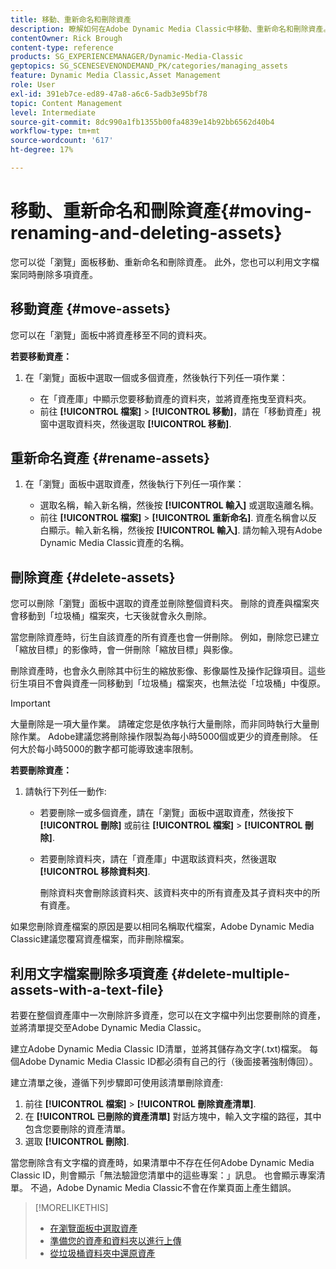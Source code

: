 ```yaml
---
title: 移動、重新命名和刪除資產
description: 瞭解如何在Adobe Dynamic Media Classic中移動、重新命名和刪除資產。
contentOwner: Rick Brough
content-type: reference
products: SG_EXPERIENCEMANAGER/Dynamic-Media-Classic
geptopics: SG_SCENESEVENONDEMAND_PK/categories/managing_assets
feature: Dynamic Media Classic,Asset Management
role: User
exl-id: 391eb7ce-ed89-47a8-a6c6-5adb3e95bf78
topic: Content Management
level: Intermediate
source-git-commit: 8dc990a1fb1355b00fa4839e14b92bb6562d40b4
workflow-type: tm+mt
source-wordcount: '617'
ht-degree: 17%

---
```


# 移動、重新命名和刪除資產{#moving-renaming-and-deleting-assets}

您可以從「瀏覽」面板移動、重新命名和刪除資產。 此外，您也可以利用文字檔案同時刪除多項資產。

## 移動資產 {#move-assets}

您可以在「瀏覽」面板中將資產移至不同的資料夾。

**若要移動資產：**

1. 在「瀏覽」面板中選取一個或多個資產，然後執行下列任一項作業：

   * 在「資產庫」中顯示您要移動資產的資料夾，並將資產拖曳至資料夾。
   * 前往 **[!UICONTROL 檔案]** > **[!UICONTROL 移動]**，請在「移動資產」視窗中選取資料夾，然後選取 **[!UICONTROL 移動]**.

## 重新命名資產 {#rename-assets}

1. 在「瀏覽」面板中選取資產，然後執行下列任一項作業：

   * 選取名稱，輸入新名稱，然後按 **[!UICONTROL 輸入]** 或選取遠離名稱。
   * 前往 **[!UICONTROL 檔案]** > **[!UICONTROL 重新命名]**. 資產名稱會以反白顯示。輸入新名稱，然後按 **[!UICONTROL 輸入]**. 請勿輸入現有Adobe Dynamic Media Classic資產的名稱。

## 刪除資產 {#delete-assets}

您可以刪除「瀏覽」面板中選取的資產並刪除整個資料夾。 刪除的資產與檔案夾會移動到「垃圾桶」檔案夾，七天後就會永久刪除。

當您刪除資產時，衍生自該資產的所有資產也會一併刪除。 例如，刪除您已建立「縮放目標」的影像時，會一併刪除「縮放目標」與影像。

刪除資產時，也會永久刪除其中衍生的縮放影像、影像屬性及操作記錄項目。這些衍生項目不會與資產一同移動到「垃圾桶」檔案夾，也無法從「垃圾桶」中復原。

>[!IMPORTANT]
>
>大量刪除是一項大量作業。 請確定您是依序執行大量刪除，而非同時執行大量刪除作業。 Adobe建議您將刪除操作限製為每小時5000個或更少的資產刪除。 任何大於每小時5000的數字都可能導致速率限制。

**若要刪除資產：**

1. 請執行下列任一動作:

   * 若要刪除一或多個資產，請在「瀏覽」面板中選取資產，然後按下 **[!UICONTROL 刪除]** 或前往 **[!UICONTROL 檔案]** > **[!UICONTROL 刪除]**.
   * 若要刪除資料夾，請在「資產庫」中選取該資料夾，然後選取 **[!UICONTROL 移除資料夾]**.

     刪除資料夾會刪除該資料夾、該資料夾中的所有資產及其子資料夾中的所有資產。

如果您刪除資產檔案的原因是要以相同名稱取代檔案，Adobe Dynamic Media Classic建議您覆寫資產檔案，而非刪除檔案。

## 利用文字檔案刪除多項資產 {#delete-multiple-assets-with-a-text-file}

若要在整個資產庫中一次刪除許多資產，您可以在文字檔中列出您要刪除的資產，並將清單提交至Adobe Dynamic Media Classic。

建立Adobe Dynamic Media Classic ID清單，並將其儲存為文字(.txt)檔案。 每個Adobe Dynamic Media Classic ID都必須有自己的行（後面接著強制傳回）。

建立清單之後，遵循下列步驟即可使用該清單刪除資產:

1. 前往 **[!UICONTROL 檔案]** > **[!UICONTROL 刪除資產清單]**.
1. 在 **[!UICONTROL 已刪除的資產清單]** 對話方塊中，輸入文字檔的路徑，其中包含您要刪除的資產清單。
1. 選取 **[!UICONTROL 刪除]**.

當您刪除含有文字檔的資產時，如果清單中不存在任何Adobe Dynamic Media Classic ID，則會顯示「無法驗證您清單中的這些專案：」訊息。 也會顯示專案清單。 不過，Adobe Dynamic Media Classic不會在作業頁面上產生錯誤。

>[!MORELIKETHIS]
>
>* [在瀏覽面板中選取資產](selecting-assets-browse-panel.md#selecting_assets_in_the_browse_panel)
>* [準備您的資產和資料夾以進行上傳](uploading-files.md#preparing_your_assets_and_folders_for_uploading)
>* [從垃圾桶資料夾中還原資產](trash-folder.md#restoring_assets_from_the_trash_folder)
